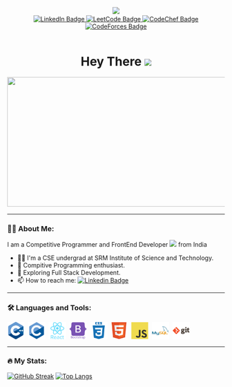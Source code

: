

<!--
**Revathi-80/Revathi-80** is a ✨ _special_ ✨ repository because its `README.md` (this file) appears on your GitHub profile.

Here are some ideas to get you started:

- 🔭 I’m currently working on ...
- 🌱 I’m currently learning ...
- 👯 I’m looking to collaborate on ...
- 🤔 I’m looking for help with ...
- 💬 Ask me about ...
- 📫 How to reach me: ...
- 😄 Pronouns: ...
- ⚡ Fun fact: ...
-->
<div id="header" align="center">
  <img src="https://media.giphy.com/media/M9gbBd9nbDrOTu1Mqx/giphy.gif" width="100"/>
  <div id="badges">
  <a href="https://www.linkedin.com/in/revathi-p-22b060208/">
    <img src="https://img.shields.io/badge/LinkedIn-blue?logo=linkedin&logoColor=white&style=for-the-badge" alt="LinkedIn Badge"/>
   </a>
   <a href="https://leetcode.com/Revathi_80/">
    <img src="https://img.shields.io/badge/Leetcode-orange?logo=leetcode&logoColor=black&style=for-the-badge" alt="LeetCode Badge"/>
   </a>
   <a href="https://www.codechef.com/users/revathi_80">
    <img src="https://img.shields.io/badge/CodeChef-critical?logo=codechef&logoColor=white&style=for-the-badge" alt="CodeChef Badge"/>
    </a>
    <a href="https://codeforces.com/profile/REVATHI_80">
    <img src="https://img.shields.io/badge/CodeForces-success?logo=codeforces&logoColor=white&style=for-the-badge" alt="CodeForces Badge"/>
    </a>
</div>
<img src="https://komarev.com/ghpvc/?username=Revathi-80&style=flat-square&color=blue" alt=""/>
<h1>
  Hey There
  <img src="https://media.giphy.com/media/hvRJCLFzcasrR4ia7z/giphy.gif" width="30px"/>
</h1>
</div>
<div align="center">
    <img src="https://media.giphy.com/media/dWesBcTLavkZuG35MI/giphy.gif" width="600" height="300"/>
</div>

---

### 👩‍💻 About Me:
I am a Competitive Programmer and FrontEnd Developer <img src="https://media.giphy.com/media/WUlplcMpOCEmTGBtBW/giphy.gif" width="30"> from India
- 👩‍🎓 I'm a CSE undergrad at SRM Institute of Science and Technology.
- 🌱 Compitive Programming enthusiast.
- 🌱 Exploring Full Stack Development.
- 📫 How to reach me: [![Linkedin Badge](https://img.shields.io/badge/-LinkedIn-blue?style=flat&logo=Linkedin&logoColor=white)](https://www.linkedin.com/in/revathi-p-22b060208/)

---

### 🛠️ Languages and Tools:
<div>
  <img src="https://raw.githubusercontent.com/devicons/devicon/master/icons/cplusplus/cplusplus-original.svg" alt="cplusplus" width="40" height="40"/>&nbsp;
  <img src="https://github.com/devicons/devicon/blob/master/icons/c/c-original.svg" title="C alt="C" width="40" height="40"/>&nbsp;
  <img src="https://github.com/devicons/devicon/blob/master/icons/react/react-original-wordmark.svg" title="React" alt="React" width="40" height="40"/>&nbsp;
  <img src="https://raw.githubusercontent.com/devicons/devicon/master/icons/bootstrap/bootstrap-plain-wordmark.svg" alt="bootstrap" width="40" height="40"/>&nbsp;
  <img src="https://github.com/devicons/devicon/blob/master/icons/css3/css3-plain-wordmark.svg"  title="CSS3" alt="CSS" width="40" height="40"/>&nbsp;
  <img src="https://github.com/devicons/devicon/blob/master/icons/html5/html5-original.svg" title="HTML5" alt="HTML" width="40" height="40"/>&nbsp;
  <img src="https://github.com/devicons/devicon/blob/master/icons/javascript/javascript-original.svg" title="JavaScript" alt="JavaScript" width="40" height="40"/>&nbsp;
  <img src="https://github.com/devicons/devicon/blob/master/icons/mysql/mysql-original-wordmark.svg" title="MySQL"  alt="MySQL" width="40" height="40"/>&nbsp;
  <img src="https://github.com/devicons/devicon/blob/master/icons/git/git-original-wordmark.svg" title="Git" **alt="Git" width="40" height="40"/>
</div>

---
### 🔥 My Stats: 
[![GitHub Streak](http://github-readme-streak-stats.herokuapp.com?user=Revathi-80&theme=dark&background=000000)](https://git.io/streak-stats) 
[![Top Langs](https://github-readme-stats.vercel.app/api/top-langs/?username=Revathi-80&layout=compact&theme=vision-friendly-dark)](https://github.com/anuraghazra/github-readme-stats)
